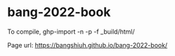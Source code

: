 # bang-2022-book

To compile,
ghp-import -n -p -f _build/html/

Page url: https://bangshiuh.github.io/bang-2022-book/
